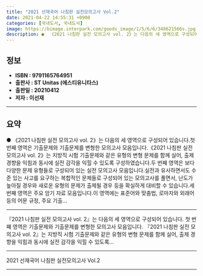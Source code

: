 ```yaml
---
title: "2021 선재국어 나침판 실전모의고사 Vol.2"
date: 2021-04-22 14:55:31 +0900
categories: [국내도서, 국내도서]
image: https://bimage.interpark.com/goods_image/1/5/6/6/348621566s.jpg
description: ●  《2021 나침판 실전 모의고사 vol. 2》는 다음의 세 영역으로 구성되어 있습니다.첫 번째 영역은 기출문제와 기출문제를 변형한 모의고사 모음입니다.《2021 나침판 실전 모의고사 vol. 2》는 지방직 시험 기출문제와 같은 유형의 변형 문제를 함께 실어, 출제 경향을 익힘과 동시에 실전 감각을 
---
```


## **정보**

- **ISBN : 9791165764951**
- **출판사 : ST Unitas (에스티유니타스)**
- **출판일 : 20210412**
- **저자 : 이선재**

------



## **요약**

●  《2021 나침판 실전 모의고사 vol. 2》는 다음의 세 영역으로 구성되어 있습니다.첫 번째 영역은 기출문제와 기출문제를 변형한 모의고사 모음입니다.《2021 나침판 실전 모의고사 vol. 2》는 지방직 시험 기출문제와 같은 유형의 변형 문제를 함께 실어, 출제 경향을 익힘과 동시에 실전 감각을 익힐 수 있도록 구성하였습니다.두 번째 영역은 보다 다양한 문제 유형들로 구성되어 있는 실전 모의고사 모음입니다.실전과 유사하면서도 수준 있는 사고를 요구하는 복합적인 문제들로 구성되어 있는 모의고사를 풀면서, 난도가 높아질 경우와 새로운 유형의 문제가 출제될 경우 등을 확실하게 대비할 수 있습니다.세 번째 영역은 주요 암기 자료 모음입니다.이 영역에는 표준어와 맞춤법, 로마자와 외래어 등의 어문 규정, 주요 기출...

------

『2021 나침판 실전 모의고사 vol. 2』는 다음의 세 영역으로 구성되어 있습니다. 첫 번째 영역은 기출문제와 기출문제를 변형한 모의고사 모음입니다. 『2021 나침판 실전 모의고사 vol. 2』는 지방직 시험 기출문제와 같은 유형의 변형 문제를 함께 실어, 출제 경향을 익힘과 동시에 실전 감각을 익힐 수 있도록... 

------


2021 선재국어 나침판 실전모의고사 Vol.2 

------


